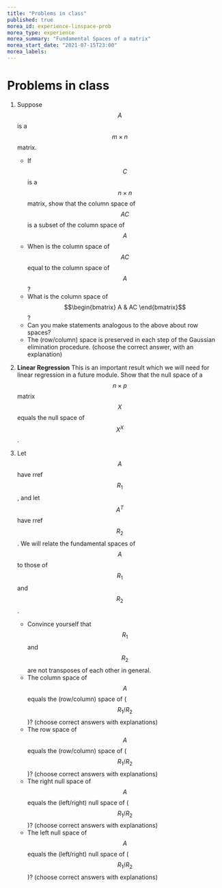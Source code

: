 ```yaml
---
title: "Problems in class"
published: true
morea_id: experience-linspace-prob
morea_type: experience
morea_summary: "Fundamental Spaces of a matrix"
morea_start_date: "2021-07-15T23:00"
morea_labels:
---
```


# Problems in class

1. Suppose $$A$$ is a $$m\times n$$ matrix. 

	* If $$C$$ is a $$n\times n$$ matrix, show that the column space
      of $$AC$$ is a subset of the column space of $$A$$
	* When is the column space of $$AC$$ equal to the column space of $$A$$?
    * What is the column space of $$\begin{bmatrix} A & AC \end{bmatrix}$$?
	* Can you make statements analogous to the above about row spaces? 
    * The (row/column) space is preserved in each step of the Gaussian
      elimination procedure. (choose the correct answer, with an explanation)
	
2. **Linear Regression** This is an important result which we will
   need for linear regression in a future module. Show that the null
   space of a $$n\times p$$ matrix $$X$$ equals the null space of
   $$X^X$$. 

3. Let $$A$$ have rref $$R_1$$, and let $$A^T$$ have rref $$R_2$$. We will
   relate the fundamental spaces of $$A$$ to those of $$R_1$$ and $$R_2$$.

    * Convince yourself that $$R_1$$ and $$R_2$$ are not transposes of
      each other in general.
	* The column space of $$A$$ equals the (row/column) space of
      ($$R_1/R_2$$)?  (choose correct answers with explanations)
    * The row space of $$A$$ equals the (row/column) space of
      ($$R_1/R_2$$)?  (choose correct answers with explanations)
	* The right null space of $$A$$ equals the (left/right) null space
      of ($$R_1/R_2$$)?  (choose correct answers with explanations)
    * The left null space of $$A$$ equals the (left/right) null space
      of ($$R_1/R_2$$)?  (choose correct answers with explanations)
	

